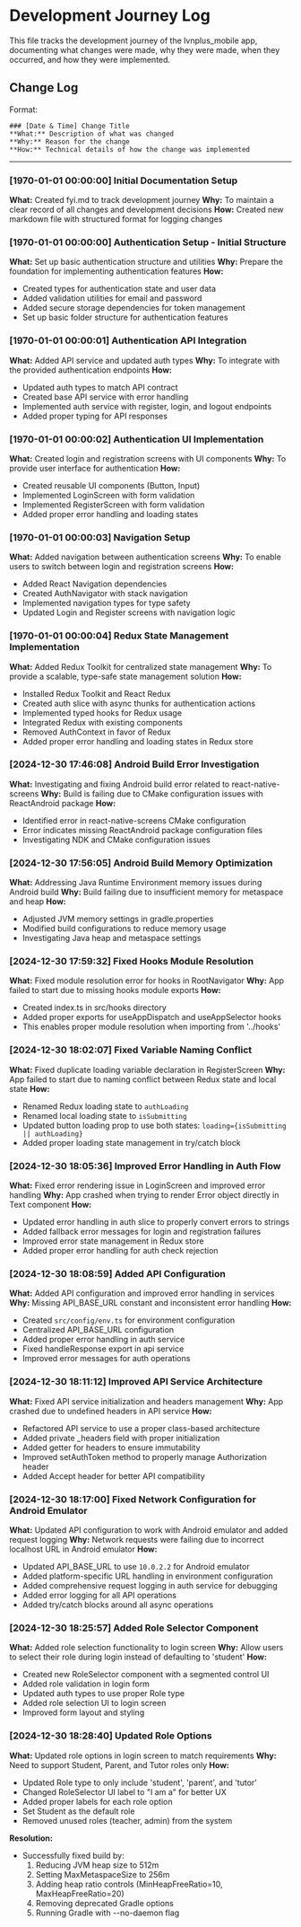 # Development Journey Log

This file tracks the development journey of the lvnplus_mobile app, documenting what changes were made, why they were made, when they occurred, and how they were implemented.

## Change Log

Format:
```
### [Date & Time] Change Title
**What:** Description of what was changed
**Why:** Reason for the change
**How:** Technical details of how the change was implemented
```

---
### [1970-01-01 00:00:00] Initial Documentation Setup
**What:** Created fyi.md to track development journey
**Why:** To maintain a clear record of all changes and development decisions
**How:** Created new markdown file with structured format for logging changes

### [1970-01-01 00:00:00] Authentication Setup - Initial Structure
**What:** Set up basic authentication structure and utilities
**Why:** Prepare the foundation for implementing authentication features
**How:** 
- Created types for authentication state and user data
- Added validation utilities for email and password
- Added secure storage dependencies for token management
- Set up basic folder structure for authentication features

### [1970-01-01 00:00:01] Authentication API Integration
**What:** Added API service and updated auth types
**Why:** To integrate with the provided authentication endpoints
**How:** 
- Updated auth types to match API contract
- Created base API service with error handling
- Implemented auth service with register, login, and logout endpoints
- Added proper typing for API responses

### [1970-01-01 00:00:02] Authentication UI Implementation
**What:** Created login and registration screens with UI components
**Why:** To provide user interface for authentication
**How:** 
- Created reusable UI components (Button, Input)
- Implemented LoginScreen with form validation
- Implemented RegisterScreen with form validation
- Added proper error handling and loading states

### [1970-01-01 00:00:03] Navigation Setup
**What:** Added navigation between authentication screens
**Why:** To enable users to switch between login and registration screens
**How:** 
- Added React Navigation dependencies
- Created AuthNavigator with stack navigation
- Implemented navigation types for type safety
- Updated Login and Register screens with navigation logic

### [1970-01-01 00:00:04] Redux State Management Implementation
**What:** Added Redux Toolkit for centralized state management
**Why:** To provide a scalable, type-safe state management solution
**How:** 
- Installed Redux Toolkit and React Redux
- Created auth slice with async thunks for authentication actions
- Implemented typed hooks for Redux usage
- Integrated Redux with existing components
- Removed AuthContext in favor of Redux
- Added proper error handling and loading states in Redux store

### [2024-12-30 17:46:08] Android Build Error Investigation
**What:** Investigating and fixing Android build error related to react-native-screens
**Why:** Build is failing due to CMake configuration issues with ReactAndroid package
**How:** 
- Identified error in react-native-screens CMake configuration
- Error indicates missing ReactAndroid package configuration files
- Investigating NDK and CMake configuration issues

### [2024-12-30 17:56:05] Android Build Memory Optimization
**What:** Addressing Java Runtime Environment memory issues during Android build
**Why:** Build failing due to insufficient memory for metaspace and heap
**How:** 
- Adjusted JVM memory settings in gradle.properties
- Modified build configurations to reduce memory usage
- Investigating Java heap and metaspace settings

### [2024-12-30 17:59:32] Fixed Hooks Module Resolution
**What:** Fixed module resolution error for hooks in RootNavigator
**Why:** App failed to start due to missing hooks module exports
**How:** 
- Created index.ts in src/hooks directory
- Added proper exports for useAppDispatch and useAppSelector hooks
- This enables proper module resolution when importing from '../hooks'

### [2024-12-30 18:02:07] Fixed Variable Naming Conflict
**What:** Fixed duplicate loading variable declaration in RegisterScreen
**Why:** App failed to start due to naming conflict between Redux state and local state
**How:** 
- Renamed Redux loading state to `authLoading`
- Renamed local loading state to `isSubmitting`
- Updated button loading prop to use both states: `loading={isSubmitting || authLoading}`
- Added proper loading state management in try/catch block

### [2024-12-30 18:05:36] Improved Error Handling in Auth Flow
**What:** Fixed error rendering issue in LoginScreen and improved error handling
**Why:** App crashed when trying to render Error object directly in Text component
**How:** 
- Updated error handling in auth slice to properly convert errors to strings
- Added fallback error messages for login and registration failures
- Improved error state management in Redux store
- Added proper error handling for auth check rejection

### [2024-12-30 18:08:59] Added API Configuration
**What:** Added API configuration and improved error handling in services
**Why:** Missing API_BASE_URL constant and inconsistent error handling
**How:** 
- Created `src/config/env.ts` for environment configuration
- Centralized API_BASE_URL configuration
- Added proper error handling in auth service
- Fixed handleResponse export in api service
- Improved error messages for auth operations

### [2024-12-30 18:11:12] Improved API Service Architecture
**What:** Fixed API service initialization and headers management
**Why:** App crashed due to undefined headers in API service
**How:** 
- Refactored API service to use a proper class-based architecture
- Added private _headers field with proper initialization
- Added getter for headers to ensure immutability
- Improved setAuthToken method to properly manage Authorization header
- Added Accept header for better API compatibility

### [2024-12-30 18:17:00] Fixed Network Configuration for Android Emulator
**What:** Updated API configuration to work with Android emulator and added request logging
**Why:** Network requests were failing due to incorrect localhost URL in Android emulator
**How:** 
- Updated API_BASE_URL to use `10.0.2.2` for Android emulator
- Added platform-specific URL handling in environment configuration
- Added comprehensive request logging in auth service for debugging
- Added error logging for all API operations
- Added try/catch blocks around all async operations

### [2024-12-30 18:25:57] Added Role Selector Component
**What:** Added role selection functionality to login screen
**Why:** Allow users to select their role during login instead of defaulting to 'student'
**How:** 
- Created new RoleSelector component with a segmented control UI
- Added role validation in login form
- Updated auth types to use proper Role type
- Added role selection UI to login screen
- Improved form layout and styling

### [2024-12-30 18:28:40] Updated Role Options
**What:** Updated role options in login screen to match requirements
**Why:** Need to support Student, Parent, and Tutor roles only
**How:** 
- Updated Role type to only include 'student', 'parent', and 'tutor'
- Changed RoleSelector UI label to "I am a" for better UX
- Added proper labels for each role option
- Set Student as the default role
- Removed unused roles (teacher, admin) from the system

**Resolution:**
- Successfully fixed build by:
  1. Reducing JVM heap size to 512m
  2. Setting MaxMetaspaceSize to 256m
  3. Adding heap ratio controls (MinHeapFreeRatio=10, MaxHeapFreeRatio=20)
  4. Removing deprecated Gradle options
  5. Running Gradle with --no-daemon flag